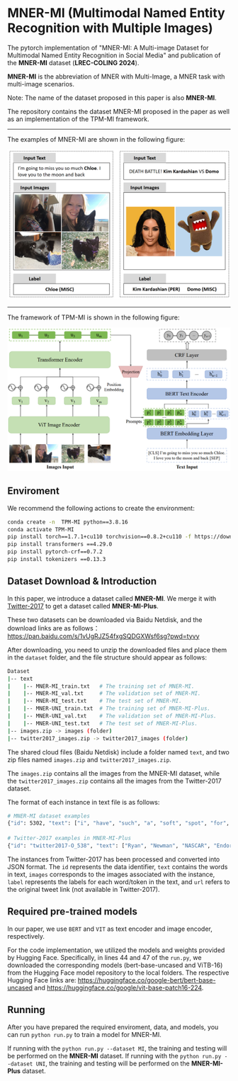 #  MNER-MI (Multimodal Named Entity Recognition with Multiple Images)
The pytorch implementation of "MNER-MI: A Multi-image Dataset for Multimodal Named Entity Recognition in Social Media" and publication of the **MNER-MI** dataset (**LREC-COLING 2024**).

**MNER-MI** is the abbreviation of MNER with Multi-Image, a MNER task with multi-image scenarios.

Note: The name of the dataset proposed in this paper is also **MNER-MI**.

The repository contains the dataset MNER-MI proposed in the paper as well as an implementation of the TPM-MI framework.

---
The examples of MNER-MI are shown in the following figure:

![The exmamples of MNER-MI](./example.png)

---

The framework of TPM-MI is shown in the following figure:

![TPM-MI Framework](./freamework.png)



## Enviroment
We recommend the following actions to create the environment:
```bash
conda create -n  TPM-MI python==3.8.16
conda activate TPM-MI
pip install torch==1.7.1+cu110 torchvision==0.8.2+cu110 -f https://download.pytorch.org/whl/torch_stable.html
pip install transformers ==4.29.0
pip install pytorch-crf==0.7.2
pip install tokenizers ==0.13.3
```

## Dataset Download & Introduction

In this paper, we introduce a dataset called **MNER-MI**. 
We merge it with [Twitter-2017](https://github.com/jefferyYu/UMT) to get a dataset called **MNER-MI-Plus**.

These two datasets can be downloaded via Baidu Netdisk, and the download links are as follows：https://pan.baidu.com/s/1vUgRJZ54fxgSQDGXWsf6sg?pwd=tyvy 

After downloading, you need to unzip the downloaded files and place them in the `dataset` folder, and the file structure should appear as follows:
```bash
Dataset
|-- text
|    |-- MNER-MI_train.txt   # The training set of MNER-MI.
|    |-- MNER-MI_val.txt     # The validation set of MNER-MI.
|    |-- MNER-MI_test.txt    # The test set of MNER-MI.
|    |-- MNER-UNI_train.txt  # The training set of MNER-MI-Plus.
|    |-- MNER-UNI_val.txt    # The validation set of MNER-MI-Plus.
|    |-- MNER-UNI_test.txt   # The test set of MNER-MI-Plus.
|-- images.zip -> images (folder)
|-- twitter2017_images.zip -> twitter2017_images (folder)
```

The shared cloud files (Baidu Netdisk) include a folder named `text`, and two zip files named `images.zip` and `twitter2017_images.zip`.

The `images.zip` contains all the images from the MNER-MI dataset, while the `twitter2017_images.zip` contains all the images from the Twitter-2017 dataset.

The format of each instance in text file is as follows:
```bash
# MNER-MI dataset examples
{"id": 5302, "text": ["i", "have", "such", "a", "soft", "spot", "for", "jaebeom"], "images": ["5302_0.jpg", "5302_1.jpg"], "label": ["O", "O", "O", "O", "O", "O", "O", "B-PER"], "url": "https://twitter.com/i/web/status/1389292031688720386"}

# Twitter-2017 examples in MNER-MI-Plus
{"id": "twitter2017-O_538", "text": ["Ryan", "Newman", "NASCAR", "Endorses", "Donald", "Trump", "for", "President"], "images": ["twitter2017-O_538.jpg"], "label": ["B-PER", "I-PER", "B-ORG", "O", "B-PER", "I-PER", "O", "O"], "url": ""}
```

The instances from Twitter-2017 has been processed and converted into JSON format. 
The `id` represents the data identifier, `text` contains the words in text, `images` corresponds to the images associated with the instance, `label` represents the labels for each word/token in the text, and `url` refers to the original tweet link (not available in Twitter-2017).


## Required pre-trained models
In our paper, we use `BERT` and `VIT` as text encoder and image encoder, respectively.

For the code implementation, we utilized the models and weights provided by Hugging Face. 
Specifically, in lines 44 and 47 of the `run.py`, we downloaded the corresponding models (bert-base-uncased and ViTB-16) from the Hugging Face model repository to the local folders. 
The respective Hugging Face links are: https://huggingface.co/google-bert/bert-base-uncased and https://huggingface.co/google/vit-base-patch16-224.

## Running
After you have prepared the required enviroment, data, and models, you can run `python run.py` to train a model for MNER-MI.

If running with the `python run.py --dataset MI`, the training and testing will be performed on the **MNER-MI** dataset.
If running with the `python run.py --dataset UNI`, the training and testing will be performed on the **MNER-MI-Plus** dataset.








